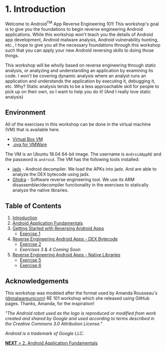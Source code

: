 <link rel="icon" href="images/favicon.ico" type="image/x-icon">

# 1. Introduction
Welcome to Android<sup>TM</sup> App Reverse Engineering 101! This workshop's goal is to give you the foundations to begin reverse engineering Android applications. While this workshop won't teach you the details of Android app development, Android malware analysis, Android vulnerability hunting, etc., I hope to give you all the necessary foundations through this workshop such that you can apply your new Android reversing skills to doing those things.

This workshop will be wholly based on reverse engineering through static analysis, or analyzing and understanding an application by examining its code. I won't be covering dynamic analysis where an analyst runs an application and understands the application by executing it, debugging it, etc. Why? Static analysis tends to be a less approachable skill for people to pick up on their own, so I want to help you do it! (And I really love static analysis)

## Environment
All of the exercises in this workshop can be done in the virtual machine (VM) that is available here. 
* [Virtual Box VM](https://drive.google.com/file/d/16Bz75sQY1jnMooiJmsmqHcpQxLGbmmzT/view?usp=sharing)
* [.ova for VMWare](https://drive.google.com/file/d/1LcOLY7IGikfScxn55iOZv2gs4m0UZgL4/view?usp=sharing)

The VM is an Ubuntu 18.04 64-bit image. The username is `AndroidAppRE` and the password is `android`. The VM has the following tools installed:

* [jadx](https://github.com/skylot/jadx) - Android decompiler. We load the APKs into jadx. And are able to analyze the DEX bytecode using jadx.
* [Ghidra](https://ghidra-sre.org/) - Software reverse engineering tool. We use its ARM disassembler/decompiler functionality in the exercises to statically analyze the native libraries. 

## Table of Contents

1. [Introduction](#1-introduction)
1. [Android Application Fundamentals](app_fundamentals.html)
1. [Getting Started with Reversing Android Apps](reversing_intro.html)
    * [Exercise 1](reversing_intro.html#exercise-1---beginning-re-with-jadx)
1. [Reverse Engineering Android Apps - DEX Bytecode](reversing_dex.html)
	* [Exercise 2](reversing_dex.html#exercise-2---reverse-engineer-the-dex)
	* *Exercises 3 & 4 Coming Soon*
1. [Reverse Engineering Android Apps - Native Libraries](reversing_native_libs.html)
	* [Exercise 5](reversing_native_libs.html#exercise-5---find-the-address-of-the-native-function)
	* [Exercise 6](reversing_native_libs.html#exercise-6---find-and-reverse-the-native-function)

## Acknowledgements

This workshop was modeled after the format used by Amanda Rousseau's ([@malwareunicorn](https://twitter.com/malwareunicorn)) RE 101 workshop which she released using GitHub pages. Thanks, Amanda, for the inspiration!

_"The Android robot used as the logo is reproduced or modified from work created and shared by Google and used according to terms described in the Creative Commons 3.0 Attribution License."_

_Android is a trademark of Google LLC._

[**NEXT** > 2. Android Application Fundamentals](app_fundamentals.html)

